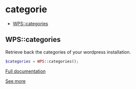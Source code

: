 # categorie

- [WPS::categories](#WPS_categories)
<a name="WPS_categories"></a>
## WPS::categories
Retrieve back the categories of your wordpress installation.
```php
$categories = WPS::categories();
```

[Full documentation](/doc/src/functions/categorie/categories.md)

[See more](https://developer.wordpress.org/reference/functions/get_categories/)
